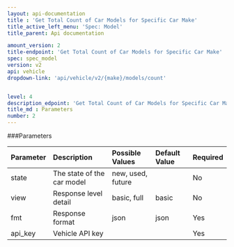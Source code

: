 ```yaml
---
layout: api-documentation
title : 'Get Total Count of Car Models for Specific Car Make'
title_active_left_menu: 'Spec: Model'
title_parent: Api documentation

amount_version: 2
title-endpoint: 'Get Total Count of Car Models for Specific Car Make'
spec: spec_model
version: v2
api: vehicle
dropdown-link: 'api/vehicle/v2/{make}/models/count'


level: 4
description_edpoint: 'Get Total Count of Car Models for Specific Car Make'
title_md : Parameters
number: 2
---
```


###Parameters

| Parameter  | Description                           | Possible Values   | Default Value | Required |
|:-----------|:--------------------------------------|:----------------- |:------------- |:-------- |
| state      | The state of the car model            | new, used, future |               | No       |
| view       | Response level detail                 | basic, full		 | basic         | No       |
| fmt        | Response format                       | json              | json          | Yes      |
| api_key    | Vehicle API key                       |                   |               | Yes      |
